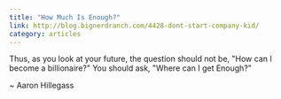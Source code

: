 ```yaml
---
title: "How Much Is Enough?"
link: http://blog.bignerdranch.com/4428-dont-start-company-kid/
category: articles
---
```


Thus, as you look at your future, the question should not be, "How can I
become a billionaire?" You should ask, "Where can I get Enough?"

~ Aaron Hillegass
